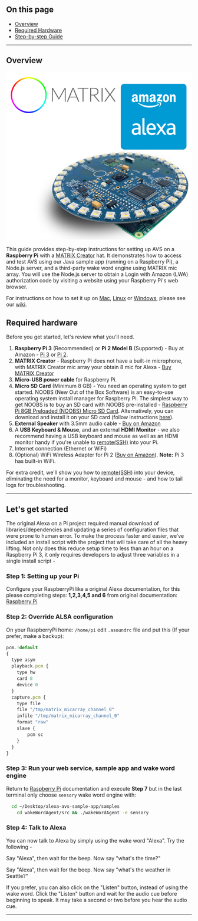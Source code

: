 ## On this page

* [Overview](#overview)
* [Required Hardware](#required-hardware)
* [Step-by-step Guide](#lets-get-started)

---

## Overview

![](assets/matrix-creator-alexa.png)

This guide provides step-by-step instructions for setting up AVS on a **Raspberry Pi** with a [MATRIX Creator](https://creator.matrix.one/) hat. It demonstrates how to access and test AVS using our Java sample app (running on a Raspberry Pi), a Node.js server, and a third-party wake word engine using MATRIX mic array. You will use the Node.js server to obtain a Login with Amazon (LWA) authorization code by visiting a website using your Raspberry Pi's web browser.

For instructions on how to set it up on [Mac](Mac), [Linux](Linux) or [Windows](Windows), please see our [wiki]().

## Required hardware

Before you get started, let's review what you'll need.

1. **Raspberry Pi 3** (Recommended) or **Pi 2 Model B** (Supported)  - Buy at Amazon - [Pi 3](https://amzn.com/B01CD5VC92) or [Pi 2](http://amzn.com/B00T2U7R7I).
2. **MATRIX Creator** - Raspberry Pi does not have a built-in microphone, with MATRIX Creator mic array your obtain 8 mic for Alexa - [Buy MATRIX Creator](https://creator.matrix.one/#!/buy)
3. **Micro-USB power cable** for Raspberry Pi.
4. **Micro SD Card** (Minimum 8 GB) - You need an operating system to get started. NOOBS (New Out of the Box Software) is an easy-to-use operating system install manager for Raspberry Pi. The simplest way to get NOOBS is to buy an SD card with NOOBS pre-installed - [Raspberry Pi 8GB Preloaded (NOOBS) Micro SD Card](https://www.amazon.com/gp/product/B00ENPQ1GK/ref=oh_aui_detailpage_o01_s00?ie=UTF8&psc=1). Alternatively, you can download and install it on your SD card (follow instructions [here](#step-1-setting-up-your-pi)).
5. **External Speaker** with 3.5mm audio cable - [Buy on Amazon](http://amzn.com/B007OYAVLI)
6. A **USB Keyboard & Mouse**, and an external **HDMI Monitor** - we also recommend having a USB keyboard and mouse as well as an HDMI monitor handy if you're unable to [remote(SSH)](Setup-SSH-&-VNC) into your Pi.
7. Internet connection (Ethernet or WiFi)
8. (Optional) WiFi Wireless Adapter for Pi 2 ([Buy on Amazon](http://www.amazon.com/CanaKit-Raspberry-Wireless-Adapter-Dongle/dp/B00GFAN498/)).
   **Note:** Pi 3 has built-in WiFi.

For extra credit, we'll show you how to [remote(SSH)](Setup-SSH-&-VNC) into your device, eliminating the need for a monitor, keyboard and mouse - and how to tail logs for troubleshooting.

---

## Let's get started
The original Alexa on a Pi project required manual download of libraries/dependencies and updating a series of configuration files that were prone to human error. To make the process faster and easier, we’ve included an install script with the project that will take care of all the heavy lifting. Not only does this reduce setup time to less than an hour on a Raspberry Pi 3, it only requires developers to adjust three variables in a single install script -

### Step 1: Setting up your Pi
Configure your RaspberryPi like a original Alexa documentation, for this please completing steps: **1,2,3,4,5 and 6** from original documentation: [Raspberry Pi](Raspberry-Pi)

### Step 2: Override ALSA configuration
On your RaspberryPi home: `/home/pi` edit `.asoundrc` file and put this (If your prefer, make a backup):
``` javascript
pcm.!default
{
  type asym
  playback.pcm {
    type hw
    card 0
    device 0
  }
  capture.pcm {
    type file
    file "/tmp/matrix_micarray_channel_0"
    infile "/tmp/matrix_micarray_channel_0"
    format "raw"
    slave {
        pcm sc
    }
  }
}
```
### Step 3: Run your web service, sample app and wake word engine
Return to [Raspberry Pi](Raspberry-Pi) documentation and execute **Step 7** but in the last terminal only choose `sensory` wake word engine with:

``` bash
  cd ~/Desktop/alexa-avs-sample-app/samples
	cd wakeWordAgent/src && ./wakeWordAgent -e sensory
``` 

### Step 4: Talk to Alexa
You can now talk to Alexa by simply using the wake word "Alexa". Try the following -

Say "Alexa", then wait for the beep. Now say "what's the time?"

Say "Alexa", then wait for the beep. Now say "what's the weather in Seattle?"

If you prefer, you can also click on the "Listen" button, instead of using the wake word. Click the "Listen" button and wait for the audio cue before beginning to speak. It may take a second or two before you hear the audio cue.

---

